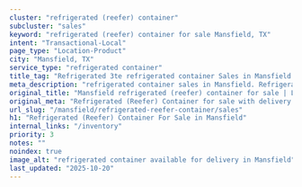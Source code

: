 ```yaml
---
cluster: "refrigerated (reefer) container"
subcluster: "sales"
keyword: "refrigerated (reefer) container for sale Mansfield, TX"
intent: "Transactional-Local"
page_type: "Location-Product"
city: "Mansfield, TX"
service_type: "refrigerated container"
title_tag: "Refrigerated 3te refrigerated container Sales in Mansfield | LC Container"
meta_description: "refrigerated container sales in Mansfield. Refrigerated containers with climate control. Fast delivery, competitive pricing. Serving refrigerated reefer container area. Quote ID: BX6. Call (214) 524-4168 for your free quote today."
original_title: "Mansfield refrigerated (reefer) container for sale | LC"
original_meta: "Refrigerated (Reefer) Container for sale with delivery in Mansfield, TX. LC Container — local Since 2003. Get pricing today."
url_slug: "/mansfield/refrigerated-reefer-container/sales"
h1: "Refrigerated (Reefer) Container For Sale in Mansfield"
internal_links: "/inventory"
priority: 3
notes: ""
noindex: true
image_alt: "refrigerated container available for delivery in Mansfield"
last_updated: "2025-10-20"
---
```


<!-- TODO: Add unique city/inventory copy, images, and internal links here. -->
